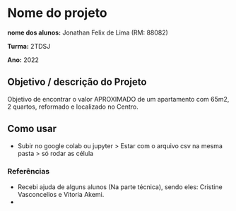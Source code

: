 
# Nome do projeto

**nome dos alunos:** Jonathan Felix de Lima (RM: 88082)

**Turma:** 2TDSJ

**Ano:** 2022

## Objetivo / descrição do Projeto

Objetivo de encontrar o valor APROXIMADO de um apartamento com 65m2, 2 quartos, reformado e localizado no Centro. 


## Como usar 

* Subir no google colab ou jupyter > Estar com o arquivo csv na mesma pasta > só rodar as célula

### Referências 

* Recebi ajuda de alguns alunos (Na parte técnica), sendo eles: Cristine Vasconcellos e Vitoria Akemi. 
* 